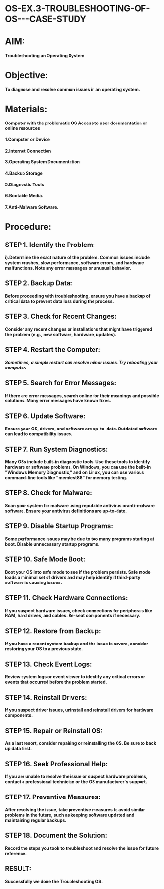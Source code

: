 # OS-EX.3-TROUBLESHOOTING-OF-OS---CASE-STUDY

# AIM:
#### Troubleshooting an Operating System
 
# Objective:
#### To diagnose and resolve common issues in an operating system.

# Materials:
#### Computer with the problematic OS Access to user documentation or online resources
#### 1.Computer or Device
#### 2.Internet Connection
#### 3.Operating System Documentation
#### 4.Backup Storage
#### 5.Diagnostic Tools
#### 6.Bootable Media.
#### 7.Anti-Malware Software.



# Procedure:
## STEP 1. Identify the Problem:
#### i).Determine the exact nature of the problem. Common issues include system crashes, slow performance, software errors, and hardware malfunctions. Note any error messages or unusual behavior.

## STEP 2. Backup Data:
#### Before proceeding with troubleshooting, ensure you have a backup of critical data to prevent data loss during the process.

## STEP 3. Check for Recent Changes:
#### Consider any recent changes or installations that might have triggered the problem (e.g., new software, hardware, updates).

## STEP 4. Restart the Computer:
##### Sometimes, a simple restart can resolve minor issues. Try rebooting your computer.

## STEP 5. Search for Error Messages:
#### If there are error messages, search online for their meanings and possible solutions. Many error messages have known fixes.

## STEP 6. Update Software:
#### Ensure your OS, drivers, and software are up-to-date. Outdated software can lead to compatibility issues.

## STEP 7. Run System Diagnostics:
#### Many OSs include built-in diagnostic tools. Use these tools to identify hardware or software problems. On Windows, you can use the built-in "Windows Memory Diagnostic," and on Linux, you can use various command-line tools like "memtest86" for memory testing.

## STEP 8. Check for Malware:
#### Scan your system for malware using reputable antivirus oranti-malware software. Ensure your antivirus definitions are up-to-date.
## STEP 9. Disable Startup Programs:
#### Some performance issues may be due to too many programs starting at boot. Disable unnecessary startup programs.

## STEP 10. Safe Mode Boot:
#### Boot your OS into safe mode to see if the problem persists. Safe mode loads a minimal set of drivers and may help identify if third-party software is causing issues.

## STEP 11. Check Hardware Connections:
#### If you suspect hardware issues, check connections for peripherals like RAM, hard drives, and cables. Re-seat components if necessary.

## STEP 12. Restore from Backup:
#### If you have a recent system backup and the issue is severe, consider restoring your OS to a previous state.

## STEP 13. Check Event Logs:
#### Review system logs or event viewer to identify any critical errors or events that occurred before the problem started.

## STEP 14. Reinstall Drivers:
#### If you suspect driver issues, uninstall and reinstall drivers for hardware components.

## STEP 15. Repair or Reinstall OS:
#### As a last resort, consider repairing or reinstalling the OS. Be sure to back up data first.

## STEP 16. Seek Professional Help:
#### If you are unable to resolve the issue or suspect hardware problems, contact a professional technician or the OS manufacturer's support.

## STEP 17. Preventive Measures:
#### After resolving the issue, take preventive measures to avoid similar problems in the future, such as keeping software updated and maintaining regular backups.

## STEP 18. Document the Solution:
#### Record the steps you took to troubleshoot and resolve the issue for future reference.

## RESULT:
#### Successfully we done the Troubleshooting OS.
